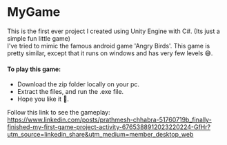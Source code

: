 # MyGame
This is the first ever project I created using Unity Engine with C#. (Its just a simple fun little game)  
I've tried to mimic the famous android game 'Angry Birds'. This game is pretty similar, except that it runs on windows and has very few levels 😅.  
  
#### To play this game:
- Download the zip folder locally on your pc.
- Extract the files, and run the .exe file.
- Hope you like it 🤗.  
  
Follow this link to see the gameplay: https://www.linkedin.com/posts/prathmesh-chhabra-51760719b_finally-finished-my-first-game-project-activity-6765388912023220224-GfHr?utm_source=linkedin_share&utm_medium=member_desktop_web
